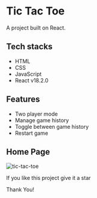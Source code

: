# Tic Tac Toe

A project built on React.

## Tech stacks

- HTML
- CSS
- JavaScript
- React v18.2.0

## Features

- Two player mode
- Manage game history
- Toggle between game history
- Restart game

## Home Page

![tic-tac-toe](https://user-images.githubusercontent.com/46663132/200551576-9e4607c5-16e3-4ef9-bd95-478879a77ba6.png)

If you like this project give it a star

Thank You!
